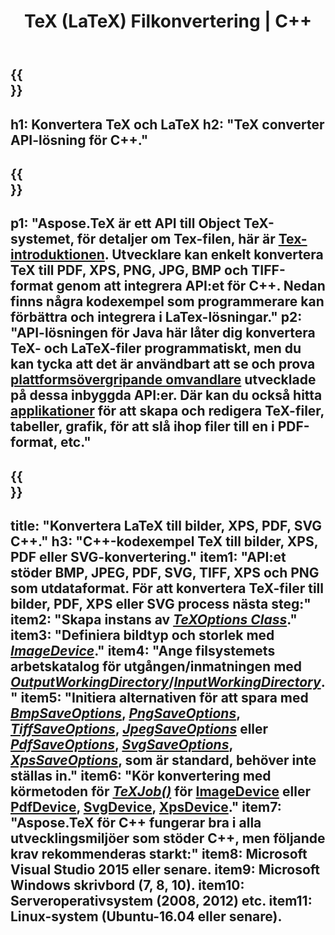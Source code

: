 ﻿---
translation: true
template: /_templates/_conversion-cpp.md
title: TeX (LaTeX) Filkonvertering | C++
url: /cpp/conversion/
keywords: tex converter cpp api, tex converter c++ api
description: TeX(LaTeX)-konvertering C++ API-lösning. Konvertera LaTeX-filer till PDF, XPS och bilder inklusive PNG, JPEG, TIFF, BMP med några rader C++-kod.
family: tex
platformtag: cpp
feature: conversion
---

{{<section banner>}}
---
h1: Konvertera TeX och LaTeX
h2: "TeX converter API-lösning för C++."
---

{{<section overview>}}
---
p1: "Aspose.TeX är ett API till Object TeX-systemet, för detaljer om Tex-filen, här är [Tex-introduktionen](https://docs.aspose.com/tex/cpp/what-is-tex/). Utvecklare kan enkelt konvertera TeX till PDF, XPS, PNG, JPG, BMP och TIFF-format genom att integrera API:et för C++. Nedan finns några kodexempel som programmerare kan förbättra och integrera i LaTex-lösningar."
p2: "API-lösningen för Java här låter dig konvertera TeX- och LaTeX-filer programmatiskt, men du kan tycka att det är användbart att se och prova [plattformsövergripande omvandlare](https://products.aspose.app/tex/conversion) utvecklade på dessa inbyggda API:er. Där kan du också hitta [applikationer](https://products.aspose.app/tex/applications) för att skapa och redigera TeX-filer, tabeller, grafik, för att slå ihop filer till en i PDF-format, etc."
---

{{<section feature1>}}
---
title: "Konvertera LaTeX till bilder, XPS, PDF, SVG C++."
h3: "C++-kodexempel TeX till bilder, XPS, PDF eller SVG-konvertering."
item1: "API:et stöder BMP, JPEG, PDF, SVG, TIFF, XPS och PNG som utdataformat. För att konvertera TeX-filer till bilder, PDF, XPS eller SVG process nästa steg:"
item2: "Skapa instans av [*TeXOptions Class*](https://reference.aspose.com/tex/cpp/class/aspose.te_x.te_x_options)."
item3: "Definiera bildtyp och storlek med [*ImageDevice*](https://reference.aspose.com/page/cpp/class/aspose.page.e_p_s.device.image_device)."
item4: "Ange filsystemets arbetskatalog för utgången/inmatningen med [*OutputWorkingDirectory*](https://reference.aspose.com/tex/cpp/class/aspose.te_x.te_x_options#aa4f4ea6dab7db5ba1b40800495f16f63)/[*InputWorkingDirectory*](https://reference.aspose.com/tex/cpp/class/aspose.te_x.te_x_options#aa4f4ea6dab7db5ba1b40800495f16f63)."
item5: "Initiera alternativen för att spara med [*BmpSaveOptions*](https://reference.aspose.com/tex/cpp/class/aspose.te_x.presentation.image.bmp_save_options), [*PngSaveOptions*](https://reference.aspose.com/tex/cpp/class/aspose.te_x.presentation.image.png_save_options), [*TiffSaveOptions*](https://reference.aspose.com/tex/cpp/class/aspose.te_x.presentation.image.tiff_save_options), [*JpegSaveOptions*](https://reference.aspose.com/tex/cpp/class/aspose.te_x.presentation.image.jpeg_save_options) eller [*PdfSaveOptions*](https://referens.aspose.com/tex/cpp/class/aspose.te_x.presentation.pdf.pdf_save_options), [*SvgSaveOptions*](https://reference.aspose.com/tex/cpp/class/aspose.te_x.presentation.svg.svg_save_options), [*XpsSaveOptions*](https://reference.aspose.com/tex/cpp/class/aspose.te_x.presentation.xps.xps_save_options), som är standard, behöver inte ställas in."
item6: "Kör konvertering med körmetoden för [*TeXJob()*](https://reference.aspose.com/tex/cpp/class/aspose.te_x.te_x_job) för [ImageDevice](https://reference.aspose.com/tex/cpp/class/aspose.te_x.presentation.image.image_device) eller [PdfDevice](https://reference.aspose.com/tex/cpp/class/aspose.te_x.presentation.pdf.pdf_device), [ SvgDevice](https://reference.aspose.com/tex/cpp/class/aspose.te_x.presentation.svg.svg_device), [XpsDevice](https://reference.aspose.com/tex/cpp/class/aspose.te_x.presentation.xps.xps_device)."
item7: "Aspose.TeX för C++ fungerar bra i alla utvecklingsmiljöer som stöder C++, men följande krav rekommenderas starkt:"
item8: Microsoft Visual Studio 2015 eller senare.
item9: Microsoft Windows skrivbord (7, 8, 10).
item10: Serveroperativsystem (2008, 2012) etc.
item11: Linux-system (Ubuntu-16.04 eller senare).
---


